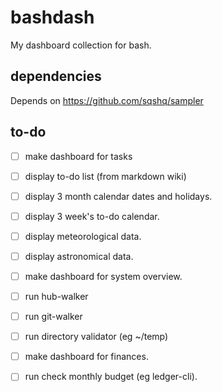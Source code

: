 
# bashdash

My dashboard collection for bash.

## dependencies

Depends on https://github.com/sqshq/sampler

## to-do

 - [ ] make dashboard for tasks
  - [ ] display to-do list (from markdown wiki)
  - [ ] display 3 month calendar dates and holidays.
  - [ ] display 3 week's to-do calendar.
  - [ ] display meteorological data.
  - [ ] display astronomical data.

 - [ ] make dashboard for system overview.
  - [ ] run hub-walker
  - [ ] run git-walker
  - [ ] run directory validator (eg ~/temp)

 - [ ] make dashboard for finances.
  - [ ] run check monthly budget (eg ledger-cli).

